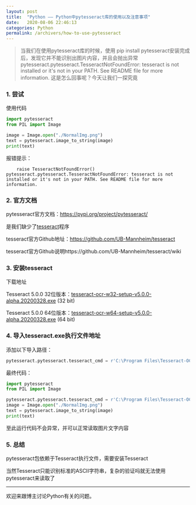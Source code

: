 ```yaml
---
layout: post
title:  "Python —— Python中pytesseract库的使用以及注意事项"
date:   2020-08-06 22:46:13
categories: Python
permalink: /archivers/how-to-use-pytesseract
---
```


> 当我们在使用pytesseract库的时候，使用 pip install pytesseract安装完成后，发现它并不能识别出图片内容，并且会抛出异常pytesseract.pytesseract.TesseractNotFoundError: tesseract is not installed or it's not in your PATH. See README file for more information.
> 这是怎么回事呢？今天让我们一探究竟

### 1. 尝试

使用代码

```python
import pytesseract
from PIL import Image

image = Image.open("./NormalImg.png")
text = pytesseract.image_to_string(image)
print(text)
```

报错提示：

```shell
    raise TesseractNotFoundError()
pytesseract.pytesseract.TesseractNotFoundError: tesseract is not installed or it's not in your PATH. See README file for more information.
```

### 2. 官方文档

pytesseract官方文档：https://pypi.org/project/pytesseract/

是我们缺少了[tesseract](https://github.com/UB-Mannheim/tesseract)程序

tesseract官方Github地址：https://github.com/UB-Mannheim/tesseract

tesseract官方Github说明https://github.com/UB-Mannheim/tesseract/wiki

### 3. 安装tesseract

下载地址

Tesseract 5.0.0 32位版本：[tesseract-ocr-w32-setup-v5.0.0-alpha.20200328.exe](https://digi.bib.uni-mannheim.de/tesseract/tesseract-ocr-w32-setup-v5.0.0-alpha.20200328.exe) (32 bit) 

Tesseract 5.0.0 64位版本：[tesseract-ocr-w64-setup-v5.0.0-alpha.20200328.exe](https://digi.bib.uni-mannheim.de/tesseract/tesseract-ocr-w64-setup-v5.0.0-alpha.20200328.exe) (64 bit) 

### 4. 导入tesseract.exe执行文件地址

添加以下导入路径：

```python
pytesseract.pytesseract.tesseract_cmd = r'C:\Program Files\Tesseract-OCR\tesseract.exe'
```

最终代码：

```python
import pytesseract
from PIL import Image

pytesseract.pytesseract.tesseract_cmd = r'C:\Program Files\Tesseract-OCR\tesseract.exe'
image = Image.open("./NormalImg.png")
text = pytesseract.image_to_string(image)
print(text)
```

至此运行代码不会异常，并可以正常读取图片文字内容

### 5. 总结

pytesseract包依赖于Tesseract执行文件，需要安装Tesseract

当然Tesseract只能识别标准的ASCII字符串，复杂的验证吗就无法使用pytesseract来读取了



*****



欢迎来跟博主讨论Python有关的问题。